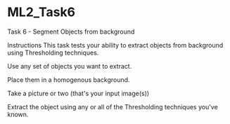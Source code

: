 # ML2_Task6
Task 6 - Segment Objects from background

Instructions
This task tests your ability to extract objects from background using Thresholding techniques.


Use any set of objects you want to extract.

Place them in a homogenous background.

Take a picture or two (that's your input image(s))


Extract the object using any or all of the Thresholding techniques you've known.


